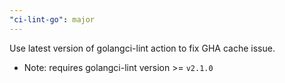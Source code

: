 ```yaml
---
"ci-lint-go": major
---
```


Use latest version of golangci-lint action to fix GHA cache issue.
- Note: requires golangci-lint version >= `v2.1.0`
